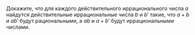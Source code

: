 Докажите, что для каждого действительного иррационального числа $a$ найдутся 
действительные иррациональные числа $b$ и $b'$ такие, что $a+b$ и $ab'$ будут 
рациональными, а $ab$ и $a+b'$ будут иррациональными числами.